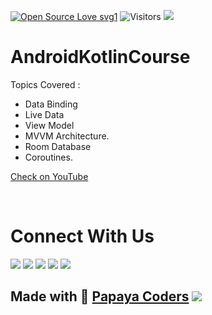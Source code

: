 [![Open Source Love svg1](https://badges.frapsoft.com/os/v1/open-source.svg?v=103)](https://github.com/ellerbrock/open-source-badges/)
![Visitors](https://visitor-badge.glitch.me/badge?page_id=1902shubh) 
<a href="https://rzp.io/i/szhJHOPQX"> <img src="https://img.shields.io/badge/Donate-Razorpay-green" /></a>

# AndroidKotlinCourse

Topics Covered : 
* Data Binding
* Live Data
* View Model
* MVVM Architecture.
* Room Database
* Coroutines.

[Check on YouTube](https://www.youtube.com/watch?v=pRG93kfRDH0&list=PL6Rs84MkNq7nAsT5uTqCwWejXVVKelY8v)


<br/>

# Connect With Us
<a href="https://www.youtube.com/papayacoders"> <img src="https://img.shields.io/badge/YouTube-Papaya%20Coders-orange" /></a>
<a href="https://t.me/papaya_coders"> <img src="https://img.shields.io/badge/Telegram-Papaya%20Coders-orange" /></a>
<a href="https://www.instagram.com/papayacoders"> <img src="https://img.shields.io/badge/Instagram-Papaya%20Coders-orange" /></a>
<a href="https://www.twitter.com/papayacoders"> <img src="https://img.shields.io/badge/Twitter-Papaya%20Coders-orange" /></a>
<a href="https://www.linkedin.com/company/papayacoders/"> <img src="https://img.shields.io/badge/LinkedIn-Papaya%20Coders-orange" /></a>

## Made with :sparkling_heart: [Papaya Coders](https://papayacoders.in/)      <a href="https://rzp.io/i/szhJHOPQX"> <img src="https://img.shields.io/badge/Donate-Razorpay-green" /></a>
